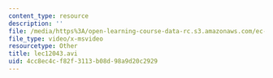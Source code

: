 ```yaml
---
content_type: resource
description: ''
file: /media/https%3A/open-learning-course-data-rc.s3.amazonaws.com/ec-s06-practical-electronics-fall-2004/4cc8ec4cf82f3113b08d98a9d20c2929_lec12043.avi
file_type: video/x-msvideo
resourcetype: Other
title: lec12043.avi
uid: 4cc8ec4c-f82f-3113-b08d-98a9d20c2929
---
```

